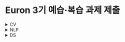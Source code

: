 # Euron 3기 예습·복습 과제 제출
<details>
<summary>CV</summary>
<div markdown="1">

<br />

| 주차 | 내용                                    | 발표자         | 발표자료 |
| ---- | --------------------------------------- | ---------------|-------- |
| 14   |cs231n 12강 Visualizing and Understanding| 고주은, 백승민 | [📚]()  |



## **Assignment**

### **📍 14주차 예습과제 (~12/5)**

① CS231N 12강을 수강하고, 요약 및 정리한 내용을 깃허브에 업로드

② (선택) 질문 사항이나 공유하고 싶은 내용 `Ewha-Euron/2022-2-Euron-CV` issue에 추가

**예습과제 제출 방법**

> 해당 파일을 master branch에 업로드하신 후 해당 master branch에서 pull request 를 진행해주세요.
>

### **📍 14주차 복습과제 (~12/5)**

- [https://cs231n.github.io/assignments2021/assignment3/](https://cs231n.github.io/assignments2021/assignment3/)의 `Q3: Network Vi
`Network_Visualization.ipynb` 을 완료하신 후, `.py` 파일로 변환해서 제출해주세요. (모든 cell을 하나의 py 파일에 합쳐주세요)
- 파일명: `network_visualization.py`

**복습과제 제출 방법**

> 해당 파일을 Week_12 branch에 업로드하신 후 해당 Week_14 branch에서 pull request 를 진행해주세요.
>
## **Due**

- 14주차 예습과제
	- **12월 5일**까지 제출합니다.
- 13주차 복습과제
	- **12월 5일**까지 제출합니다.

</div>
</details>

<details>
<summary>NLP</summary>
<div markdown="1">       

  | 주차 | 내용             | 발표자                               | 발표자료 |
| ---- | ---------------- | ------------------------------------ | -------- |
|  14주차   |   cs224n 13강   |  주연우, 김경민   | [📚]()    |

## Assignment
### 📍 예습과제 

1️⃣ CS224N 13강을 수강하고, 요약 및 정리한 내용을 깃허브에 업로드  
2️⃣ (선택) 질문 사항이나 공유하고 싶은 내용 `Ewha-Euron/2022-02-Euron-NLP` issue에 추가

### 예습과제 제출 방법
  
> 해당 파일을 `master` branch에 업로드하신 후 해당 `master`  branch에서  `pull request` 를 진행해주세요.
  
- 과제 제출 방법
    - 레포: (origin) username/2022-2-Euron-Study-Assignment
    - 브랜치: `master`
    - 해당 주차 브랜치에 과제 업로드하고 Pull Request, 이때 label은 `NLP` , `예습과제`
    
### 📍 복습과제
  - 아래 구글 드라이브에서 ipynb 파일을 다운받아 필사 과제를 진행해주시면 됩니다.
  - 구글 드라이브 링크로 접속 후 '파일-드라이브에 사본 저장'해서 본인 드라이브에 저장된 사본을 가지고 실습을 진행해주세요!
  
    - https://colab.research.google.com/drive/1JIDLXkPjBu9ezB7V_66jViysZmj0UDfl?usp=sharing

  
### 복습과제 제출 방법
  
> 해당 파일을 `Week_14` branch에 업로드하신 후 해당 `Week_14`  branch에서  `pull request` 를 진행해주세요.
  
- 과제 제출 방법
    - 레포: (origin) username/2022-2-Euron-Study-Assignment
    - 브랜치: `Week_14`
    - 해당 주차 브랜치에 과제 업로드하고 Pull Request, 이때 label은 `NLP` , `복습과제`

## **Due**

- 14주차 예습과제
    - **11월 28일**까지 제출합니다.
- 14주차 복습과제
    - **12월 19일**까지 제출합니다.

</div>
</details>

<details>
<summary>DS</summary>
<div markdown="1">       

<br />  
  
| 주차 | 내용         | 발표자                       | 발표자료 |
| ---- | ------------ | ---------------------------- | -------- |
|  14   |파이썬머신러닝완벽가이드 8장 07~10|황선경, 김경민, 김도하| [📚]()    |



## Assignment

> 매주 예습 과제와 복습 과제가 주어집니다. 
  
### 📍 예습과제 (~11/28)
 1️⃣ 파이썬 머신러닝 완벽 가이드 8장 07~10을 필사하여 주피터나 구글 코랩으로 실행한 실습 코드들을 ipynb 형식으로 정리

 
### 예습과제 제출 방법
  
> 해당 파일을 `master` branch에 업로드하신 후 해당 `master`  branch에서  `pull request` 를 진행해주세요.
  
- 과제 제출 방법
    - 레포: (origin) username/2022-2-Euron-Study-Assignments
    - 브랜치: `master`
    - 해당 주차 브랜치에 과제 업로드하고 Pull Request, 이때 label은 `DS` , `예습과제`
  
### 📍 복습과제 (~11/28)
  - 아래 두 개의 노트북을 세션 내용과 함께 정리 및 필사해 pdf 혹은 ipynb 파일로 제출해주세요
    * [Women's E-Commerce Clothing Reviews](https://www.kaggle.com/code/shirellamosi/sentiment-analysis-nlp)
    * [Topic modeling guide (GSDM,LDA,LSI)](https://www.kaggle.com/code/ptfrwrd/topic-modeling-guide-gsdm-lda-lsi/)
  
### 복습과제 제출 방법
  
> 해당 파일을 `Week_13` branch에 업로드하신 후 해당 `Week_13`  branch에서  `pull request` 를 진행해주세요.
  
- 과제 제출 방법
    - 레포: (origin) username/2022-2-Euron-Study-Assignments
    - 브랜치: `Week_13`
    - 해당 주차 브랜치에 과제 업로드하고 Pull Request, 이때 label은 `DS` , `복습과제`

  
## Due 
  
📍 14주차 예습과제
  - **11월 28일**까지 제출합니다.
  
📍 13주차 복습과제
  - **11월 28일**까지 제출합니다.
  
  </details>
  
